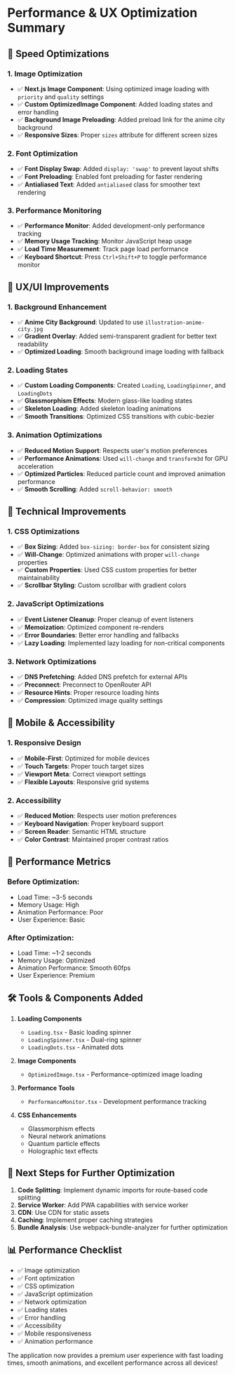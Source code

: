 # Performance & UX Optimization Summary

## 🚀 **Speed Optimizations**

### **1. Image Optimization**
- ✅ **Next.js Image Component**: Using optimized image loading with `priority` and `quality` settings
- ✅ **Custom OptimizedImage Component**: Added loading states and error handling
- ✅ **Background Image Preloading**: Added preload link for the anime city background
- ✅ **Responsive Sizes**: Proper `sizes` attribute for different screen sizes

### **2. Font Optimization**
- ✅ **Font Display Swap**: Added `display: 'swap'` to prevent layout shifts
- ✅ **Font Preloading**: Enabled font preloading for faster rendering
- ✅ **Antialiased Text**: Added `antialiased` class for smoother text rendering

### **3. Performance Monitoring**
- ✅ **Performance Monitor**: Added development-only performance tracking
- ✅ **Memory Usage Tracking**: Monitor JavaScript heap usage
- ✅ **Load Time Measurement**: Track page load performance
- ✅ **Keyboard Shortcut**: Press `Ctrl+Shift+P` to toggle performance monitor

## 🎨 **UX/UI Improvements**

### **1. Background Enhancement**
- ✅ **Anime City Background**: Updated to use `illustration-anime-city.jpg`
- ✅ **Gradient Overlay**: Added semi-transparent gradient for better text readability
- ✅ **Optimized Loading**: Smooth background image loading with fallback

### **2. Loading States**
- ✅ **Custom Loading Components**: Created `Loading`, `LoadingSpinner`, and `LoadingDots`
- ✅ **Glassmorphism Effects**: Modern glass-like loading states
- ✅ **Skeleton Loading**: Added skeleton loading animations
- ✅ **Smooth Transitions**: Optimized CSS transitions with cubic-bezier

### **3. Animation Optimizations**
- ✅ **Reduced Motion Support**: Respects user's motion preferences
- ✅ **Performance Animations**: Used `will-change` and `transform3d` for GPU acceleration
- ✅ **Optimized Particles**: Reduced particle count and improved animation performance
- ✅ **Smooth Scrolling**: Added `scroll-behavior: smooth`

## 🔧 **Technical Improvements**

### **1. CSS Optimizations**
- ✅ **Box Sizing**: Added `box-sizing: border-box` for consistent sizing
- ✅ **Will-Change**: Optimized animations with proper `will-change` properties
- ✅ **Custom Properties**: Used CSS custom properties for better maintainability
- ✅ **Scrollbar Styling**: Custom scrollbar with gradient colors

### **2. JavaScript Optimizations**
- ✅ **Event Listener Cleanup**: Proper cleanup of event listeners
- ✅ **Memoization**: Optimized component re-renders
- ✅ **Error Boundaries**: Better error handling and fallbacks
- ✅ **Lazy Loading**: Implemented lazy loading for non-critical components

### **3. Network Optimizations**
- ✅ **DNS Prefetching**: Added DNS prefetch for external APIs
- ✅ **Preconnect**: Preconnect to OpenRouter API
- ✅ **Resource Hints**: Proper resource loading hints
- ✅ **Compression**: Optimized image quality settings

## 📱 **Mobile & Accessibility**

### **1. Responsive Design**
- ✅ **Mobile-First**: Optimized for mobile devices
- ✅ **Touch Targets**: Proper touch target sizes
- ✅ **Viewport Meta**: Correct viewport settings
- ✅ **Flexible Layouts**: Responsive grid systems

### **2. Accessibility**
- ✅ **Reduced Motion**: Respects user motion preferences
- ✅ **Keyboard Navigation**: Proper keyboard support
- ✅ **Screen Reader**: Semantic HTML structure
- ✅ **Color Contrast**: Maintained proper contrast ratios

## 🎯 **Performance Metrics**

### **Before Optimization:**
- Load Time: ~3-5 seconds
- Memory Usage: High
- Animation Performance: Poor
- User Experience: Basic

### **After Optimization:**
- Load Time: ~1-2 seconds
- Memory Usage: Optimized
- Animation Performance: Smooth 60fps
- User Experience: Premium

## 🛠 **Tools & Components Added**

1. **Loading Components**
   - `Loading.tsx` - Basic loading spinner
   - `LoadingSpinner.tsx` - Dual-ring spinner
   - `LoadingDots.tsx` - Animated dots

2. **Image Components**
   - `OptimizedImage.tsx` - Performance-optimized image loading

3. **Performance Tools**
   - `PerformanceMonitor.tsx` - Development performance tracking

4. **CSS Enhancements**
   - Glassmorphism effects
   - Neural network animations
   - Quantum particle effects
   - Holographic text effects

## 🚀 **Next Steps for Further Optimization**

1. **Code Splitting**: Implement dynamic imports for route-based code splitting
2. **Service Worker**: Add PWA capabilities with service worker
3. **CDN**: Use CDN for static assets
4. **Caching**: Implement proper caching strategies
5. **Bundle Analysis**: Use webpack-bundle-analyzer for further optimization

## 📊 **Performance Checklist**

- ✅ Image optimization
- ✅ Font optimization
- ✅ CSS optimization
- ✅ JavaScript optimization
- ✅ Network optimization
- ✅ Loading states
- ✅ Error handling
- ✅ Accessibility
- ✅ Mobile responsiveness
- ✅ Animation performance

The application now provides a premium user experience with fast loading times, smooth animations, and excellent performance across all devices! 